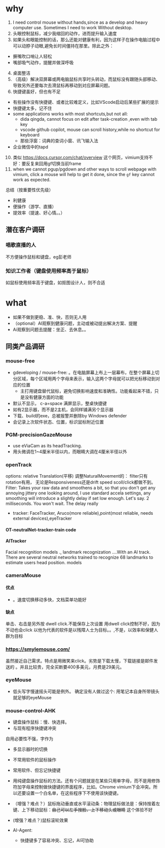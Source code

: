# why
1. I need control mouse without hands,since as a develop and heavy computer use. Sometimes I need to work Without desktop.
2. 头眼控制鼠标，减少我缩回的动作，进而提升输入速度
3. 如果头和眼能控制的话，那么还能对健康有利，因为这样子在操作电脑过程中可以动脖子动眼,避免长时间僵持在那里。除此之外：
  - 撅嘴吹口哨让人轻松
  - 嘴部吸气动作，提醒并做深呼吸
4. 桌面整洁
5. （高级）解决双屏幕或两电脑鼠标共享时头转动，而鼠标没有跟随头部移动、导致另外还要每次去滑鼠标再移动到对应屏幕问题。
6. 快捷键虽好，但也有不足
  - 有些操作没有快捷键、或者比较难定义，比如VScode启动后某些扩展的提示
  - 快捷键太多，记不住
  - some applications works with most shortcuts,but not all: 
	- dida qingda, cannot focus on edit after task-creation ,even with tab key
    - vscode github copilot, mouse can scroll history,while no shortcut for keyboard
    - 那些浮窗：词典的查词小窗、讯飞输入法
  - 企业微信中的tapd
10. 类似 https://docs.cursor.com/chat/overview 这个网页，vimium支持不好：要反复来回用gf切换当前frame
11. when we cannot pgup/pgdown and other ways to scroll webpage with vimium, click a mouse will help to get it done, since the `gf` key cannot work as expected.


总结（按重要性优先级）
  - 利健康
  - 便操作（游学、直播）
  - 提效率（提速、好心情。。）

## 潜在客户调研
### 唱歌直播的人
不方便操作鼠标和键盘，eg彭老师
### 知识工作者（键盘使用频率高于鼠标）
如鼠标使用频率高于键盘，如抠图设计人，则不合适

# what
- 如果不做到更稳、准、快，否则无人用
- （optional）AI观察到健康问题，主动或被动提出解决方案、提醒
-  Ai观察到问题去提醒：坐正、去休息。。


## 同类产品调研
### mouse-free
- gdeveloping / mouse-free: 。在电脑屏幕上布上一层幕布，在整个屏幕上切分区域，每个区域用两个字母来表示，输入这两个字母就可以把光标移动到对应的位置
  - 主打用键盘替代鼠标，避免切换影响速度和准确性。功能看起来不错，只是没有健康方面的功能
- 默认不显示， c-a=space 满屏显示，整桌快捷键
- 如有2显示器，而不是2主机，会同样铺满另个显示器
- 下载、build的exe，总被报警并删除by Windows defender
- 会记录上次软件状态、位置，标识鼠标附近位置

### PGM-precisionGazeMouse
- use eViaCam as its headTracking.
- 用头微调在1~4厘米半径以内，而眼睛大调在4厘米半径以外

### openTrack
options: relative Translation(平移)
调整NaturalMovement的： filter只有rotation有用， 无论是Responsiveness还是drift speed
scoll/click都做不到。
Filter:  Takes your raw data and smoothens a bit, so that you don't get any annoying jittery one looking around, I use standard accela settings, any smoothing will introduce a slightly delay if set low enough. Let's say. 2 milliseconds. You won't wait. The delay really

- tracker:  FaceTracker, Aruco(more reliable),point(most reliable, needs external devices),eyeTracker
#### OT-neutralNet-tracker-train code
#### AITracker
 Facial recognition models ., landmark recognization ....With an AI track. There are several neutral networks trained to recognize 68 landmarks to estimate users head position. models


### cameraMouse
#### 优点
- 。速度切换移动多快，文档菜单功能好

#### 缺点
单击、右击是另外按 dwell click.不能保存上次设置
用dwell click控制不好，因为不动也会click
以他为代表的软件是以残障人士为目标。。,不是，以效率和保健人群为目标

### https://smylemouse.com/
虽然接近自己需求。特点是用微笑来click。劣势是下载太慢，下载链接是邮件发送的
。并且比较贵，完全买断要400多美元，月费是29美元。

### eyeMouse
- 低头写字慢速摇头可能是例外。
确定没有人做过这个: 用笔记本自身所带镜头就足够的eyeMouse

### mouse-control-AHK
- 键盘操作鼠标：慢、快选择。
- 与现有程序快捷键冲突 

自用必要性不强，字作为
- 多显示器时的切换
- 不常用软件的鼠标操作
- 常用软件、但忘记快捷键

- 用纯键盘操作鼠标的方法。还有个问题就是在某些只用单字母，而不是用修饰符加字母来控制做快捷键的界面程序，比如。Chrome vimium下会冲突。所以还要设置一个白名单，在这些程序下不使用该快捷键。


- （增强？难点？）鼠标拖动垂直或水平滚动条：物理鼠标做法是：保持按着左键、上下移动鼠标：~~自己可以左手按脸、上下移动头或眼睛~~ 这个体验不好
- (增强？难点？)鼠标滚轮效果
- AI-Agent:
  - 快捷键多了容易冲突、忘记，AI可协助